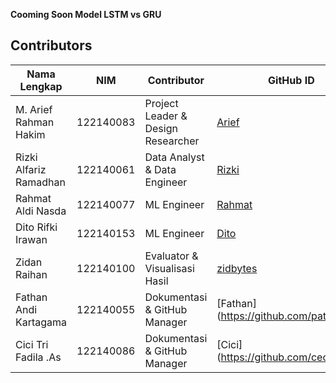 **Cooming Soon Model LSTM vs GRU**


## Contributors

| Nama Lengkap             | NIM         | Contributor                            | GitHub ID                       |
|--------------------------|-------------|----------------------------------------|----------------------------------|
| M. Arief Rahman Hakim    | 122140083   | Project Leader & Design Researcher     | [Arief](https://github.com/akuayip) |
| Rizki Alfariz Ramadhan   | 122140061   | Data Analyst & Data Engineer           | [Rizki](https://github.com/Alfariz11)|
| Rahmat Aldi Nasda        | 122140077   | ML Engineer                            | [Rahmat](https://github.com/urbaee)|
| Dito Rifki Irawan        | 122140153   | ML Engineer                            | [Dito](https://github.com/Caseinn)|
| Zidan Raihan             | 122140100   | Evaluator & Visualisasi Hasil          | [zidbytes](https://github.com/zidbytes) |
| Fathan Andi Kartagama    | 122140055   | Dokumentasi & GitHub Manager           | [Fathan] (https://github.com/pataanggs)|
| Cici Tri Fadila .As      | 122140086   | Dokumentasi & GitHub Manager           | [Cici] (https://github.com/ceceyeolie)|
